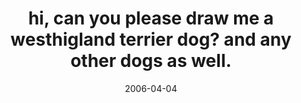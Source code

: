 ---
layout: base.njk
title : 'hi, can you please draw me a westhigland terrier dog? and any other dogs as well.' 
view_title : 'hi, can you please draw me a westhigland terrier dog? and any other dogs as well.' 
year : '2006' 
date : '2006-04-04' 
img_file : '/drawing/hicanyoupleasedrawmeawesthi.png' 
html_file : 'hicanyoupleasedrawmeawes' 
next_html : 'wannamakesomemoney.html' 
year_order : '113' 
permalink : "title/{{html_file}}.html"
---